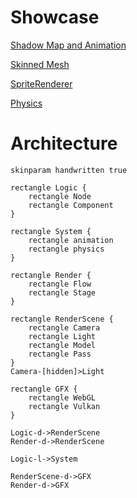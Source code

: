 # Showcase

[Shadow Map and Animation](https://qingwabote.github.io/zero/projects/test/script/platforms/web/app.html)

[Skinned Mesh](https://qingwabote.github.io/zero/projects/skin/script/platforms/web/app.html)

[SpriteRenderer](https://qingwabote.github.io/zero/projects/ui/script/platforms/web/app.html)

[Physics](https://qingwabote.github.io/zero/projects/vehicle/script/platforms/web/app.html)

# Architecture

```plantuml
skinparam handwritten true

rectangle Logic {
    rectangle Node
    rectangle Component
}

rectangle System {
    rectangle animation
    rectangle physics
}

rectangle Render {
    rectangle Flow
    rectangle Stage
}

rectangle RenderScene {
    rectangle Camera
    rectangle Light
    rectangle Model
    rectangle Pass
}
Camera-[hidden]>Light

rectangle GFX {
    rectangle WebGL
    rectangle Vulkan
}

Logic-d->RenderScene
Render-d->RenderScene

Logic-l->System

RenderScene-d->GFX
Render-d->GFX
```
